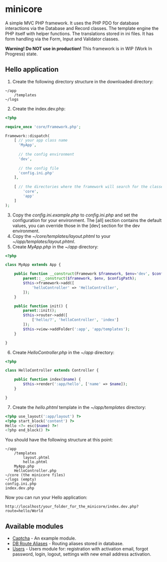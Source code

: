 # minicore
A simple MVC PHP framework. It uses the PHP PDO for database interactions via the Database and Record classes. The template engine the PHP itself with helper functions. The translations stored in ini files. It has form handling via the Form, Input and Validator classes.

**Warning! Do NOT use in production!**
This framework is in WIP (Work In Progress) state.

## Hello application
1) Create the following directory structure in the downloaded directory:
```
~/app
    /templates     
~/logs
```
2) Create the index.dev.php: 
```php
<?php

require_once 'core/Framework.php';

Framework::dispatch(    
    [ // your app class name
      'MyApp', 
      
      // the config environment
      'dev',
      
      // the config file
      'config.ini.php' 
    ],
    
    [ // the directories where the framework will search for the classes recursively
        'core',
        'app'
    ] 
);
```
3) Copy the *config.ini.example.php* to *config.ini.php* and set the configuration for your environment. The [all] section contains the default values, you can override those in the [dev] section for the dev environment.
4) Copy the *~/core/templates/layout.phtml* to your *~/app/templates/layout.phtml*.
5) Create *MyApp.php* in the *~/app* directory:
```php
<?php

class MyApp extends App {

    public function __construct(Framework $framework, $env='dev', $configPath='config.ini.php') {
        parent::__construct($framework, $env, $configPath);
        $this->framework->add([
            'helloController' => 'HelloController',
        ]);
    }

    public function init() {
        parent::init();
        $this->router->add([
            ['hello/?', 'helloController', 'index']
        ]);
        $this->view->addFolder(':app', 'app/templates');
    }

}
```
6) Create *HelloController.php* in the *~/app* directory:
```php
<?php

class HelloController extends Controller {

    public function index($name) {
        $this->render(':app/hello', ['name' => $name]);
    }

}
```
7) Create the *hello.phtml* template in the *~/app/templates* directory:
```php
<?php use_layout(':app/layout') ?>
<?php start_block('content') ?>
Hello <?= esc($name) ?>!
<?php end_block() ?>
```
You should have the following structure at this point:
```
~/app
    /templates       
        layout.phtml
        hello.phtml
    MyApp.php
    HelloController.php
~/core (the minicore files)
~/logs (empty)
config.ini.php
index.dev.php
```
Now you can run your Hello application:
```
http://localhost/your_folder_for_the_minicore/index.dev.php?route=hello/World
```
## Available modules

- [Captcha](https://github.com/goph-R/minicore-captcha) - An example module.
- [DB Route Aliases](https://github.com/goph-R/minicore-db-route-aliases) - Routing aliases stored in database.
- [Users](https://github.com/goph-R/minicore-users) - Users module for: registration with activation email, forgot password, login, logout, settings with new email address activation.
 

